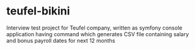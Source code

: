 # teufel-bikini
Interview test project for Teufel company, written as symfony console application having command which generates CSV file containing salary and bonus payroll dates for next 12 months
